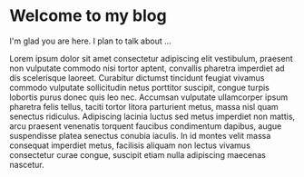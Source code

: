 # Welcome to my blog

I'm glad you are here. I plan to talk about ...


Lorem ipsum dolor sit amet consectetur adipiscing elit vestibulum, praesent non vulputate commodo nisi tortor aptent, convallis pharetra imperdiet ad dis scelerisque laoreet. Curabitur dictumst tincidunt feugiat vivamus commodo vulputate sollicitudin netus porttitor suscipit, congue turpis lobortis purus donec quis leo nec. Accumsan vulputate ullamcorper ipsum pharetra felis tellus, taciti tortor litora parturient metus, massa nisl quam senectus ridiculus. Adipiscing lacinia luctus sed metus imperdiet non mattis, arcu praesent venenatis torquent faucibus condimentum dapibus, augue suspendisse platea senectus conubia iaculis. In id montes velit massa consequat imperdiet metus, facilisis aliquam non lectus vivamus consectetur curae congue, suscipit etiam nulla adipiscing maecenas nascetur.

